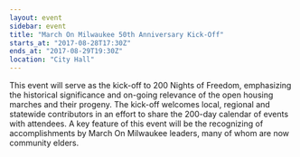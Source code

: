 ```yaml
---
layout: event
sidebar: event
title: "March On Milwaukee 50th Anniversary Kick-Off"
starts_at: "2017-08-28T17:30Z"
ends_at: "2017-08-29T19:30Z"
location: "City Hall"
---
```


This event will serve as the kick-off to 200 Nights of Freedom, emphasizing the historical significance and on-going relevance of the open housing marches and their progeny. The kick-off welcomes local, regional and statewide contributors in an effort to share the 200-day calendar of events with attendees. A key feature of this event will be the recognizing of accomplishments by March On Milwaukee leaders, many of whom are now community elders.


